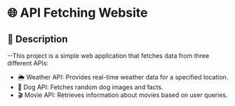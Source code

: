 # 🌐 API Fetching Website

## 📌 Description

--This project is a simple web application that fetches data from three different APIs:
  - 🌦 Weather API: Provides real-time weather data for a specified location.
  - 🐶 Dog API: Fetches random dog images and facts.
  - 🎬 Movie API: Retrieves information about movies based on user queries.
